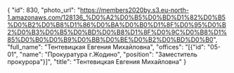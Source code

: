 {
    "id": 830,
    "photo_url": "https://members2020by.s3.eu-north-1.amazonaws.com/128136_%D0%A2%D0%B5%D0%BD%D1%82%D0%B5%D0%B2%D0%B8%D1%86%D0%BA%D0%B0%D1%8F%D0%95%D0%B2%D0%B3%D0%B5%D0%BD%D0%B8%D1%8F%D0%9C%D0%B8%D1%85%D0%B0%D0%B9%D0%BB%D0%BE%D0%B2%D0%BD%D0%B0",
    "full_name": "Тентевицкая Евгения Михайловна",
    "offices": "[{\"id\": \"05-01\", \"name\": \"Прокуратура г.Жодино\", \"position\": \"Заместитель прокурора\"}]",
    "title": "Тентевицкая Евгения Михайловна"
}